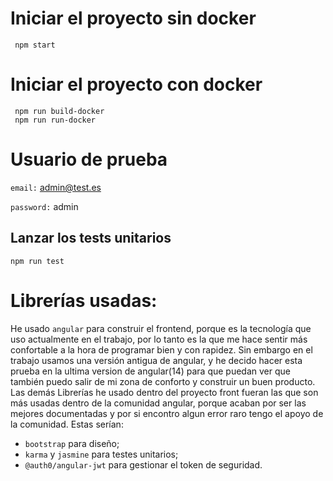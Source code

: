 # Iniciar el proyecto sin docker
```
 npm start
```

# Iniciar el proyecto con docker
```
 npm run build-docker
 npm run run-docker
```
# Usuario de prueba
`email:` admin@test.es

`password:` admin

## Lanzar los tests unitarios
```
npm run test
```

# Librerías usadas:
He usado `angular` para construir el frontend, porque es la tecnología que uso actualmente en el trabajo, por lo tanto es la que me hace sentir más confortable a la hora de programar bien y con rapidez. 
Sin embargo en el trabajo usamos una versión antigua de angular, y he decido hacer esta prueba en la ultima version de angular(14) para que puedan ver que también puedo salir de mi zona de conforto y construir un buen producto.
Las demás Librerías he usado dentro del proyecto front fueran las que son más usadas dentro de la comunidad angular, porque acaban por ser las mejores documentadas y por si encontro algun error raro tengo el apoyo de la comunidad.
Estas serían:
- `bootstrap` para diseño;
- `karma` y `jasmine` para testes unitarios;
- `@auth0/angular-jwt` para gestionar el token de seguridad.

